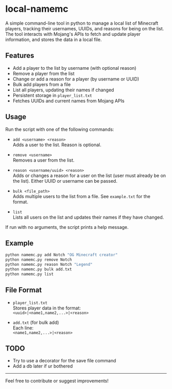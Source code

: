 # local-namemc

A simple command-line tool in python to manage a local list of Minecraft players, tracking their usernames, UUIDs, and reasons for being on the list. The tool interacts with Mojang's APIs to fetch and update player information, and stores the data in a local file.

## Features

- Add a player to the list by username (with optional reason)
- Remove a player from the list
- Change or add a reason for a player (by username or UUID)
- Bulk add players from a file
- List all players, updating their names if changed
- Persistent storage in `player_list.txt`
- Fetches UUIDs and current names from Mojang APIs

## Usage

Run the script with one of the following commands:

- `add <username> <reason>`  
  Adds a user to the list. Reason is optional.

- `remove <username>`  
  Removes a user from the list.

- `reason <username/uuid> <reason>`  
  Adds or changes a reason for a user on the list (user must already be on the list). Either UUID or username can be passed.

- `bulk <file_path>`  
  Adds multiple users to the list from a file. See `example.txt` for the format.

- `list`  
  Lists all users on the list and updates their names if they have changed.

If run with no arguments, the script prints a help message.

## Example

```sh
python namemc.py add Notch "OG Minecraft creator"
python namemc.py remove Notch
python namemc.py reason Notch "Legend"
python namemc.py bulk add.txt
python namemc.py list
```

## File Format

- `player_list.txt`  
  Stores player data in the format:  
  `<uuid>|<name1,name2,...>|<reason>`

- `add.txt` (for bulk add)  
  Each line:  
  `<name1,name2,...>|<reason>`

## TODO

- Try to use a decorator for the save file command
- Add a db later if ur bothered

---

Feel free to contribute or suggest improvements!